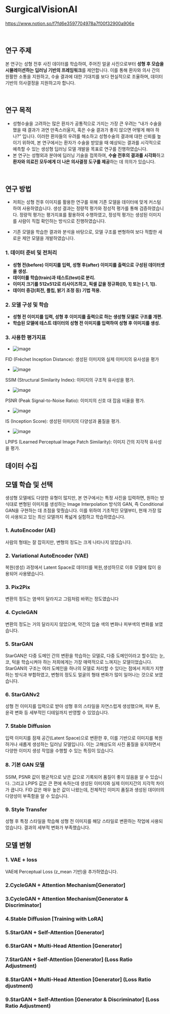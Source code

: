 # SurgicalVisionAI

https://www.notion.so/f7fd6e3597704978a7f00f32900a906e


&nbsp;
## 연구 주제

본 연구는 성형 전후 사진 데이터를 학습하여, 주어진 얼굴 사진으로부터 **성형 후 모습을 시뮬레이션하는 딥러닝 기반의 프레임워크**를 제안합니다. 이를 통해 환자와 의사 간의 원활한 소통을 지원하고, 수술 결과에 대한 기대치를 보다 현실적으로 조율하며, 데이터 기반의 의사결정을 지원하고자 합니다.


&nbsp;
## 연구 목적

- 성형수술을 고려하는 많은 환자가 공통적으로 가지는 가장 큰 우려는 “내가 수술을 했을 때 결과가 과연 만족스러울지, 혹은 수술 결과가 좋지 않으면 어떻게 해야 하나?” 입니다. 이러한 환자들의 우려를 해소하고 성형수술의 결과에 대한 신뢰를 높이기 위하여, 본 연구에서는 환자가 수술을 받았을 때 예상되는 결과를 시각적으로 예측할 수 있는 생성형 딥러닝 모델 개발을 목표로 연구를 진행하였습니다. 
- 본 연구는 성형외과 분야에 딥러닝 기술을 접목하여, **수술 전후의 결과를 시각화**하고 **환자와 의료진 모두에게 더 나은 의사결정 도구를 제공**하는 데 의의가 있습니다.


&nbsp;
## 연구 방법
- 저희는 성형 전후 이미지를 활용한 연구를 위해 기존 모델을 데이터에 맞게 커스텀하여 사용하였습니다.
생성 결과는 정량적 평가와 정성적 평가를 통해 검증하였습니다. 정량적 평가는 평가지표를 활용하여 수행하였고, 정성적 평가는 생성된 이미지를 사람이 직접 확인하는 방식으로 진행하였습니다.

- 기존 모델을 학습한 결과와 분석을 바탕으로, 모델 구조를 변형하여 보다 적합한 새로운 제안 모델을 개발하였습니다.

 


### 1. 데이터 준비 및 전처리
- **성형 전(before) 이미지를 입력, 성형 후(after) 이미지를 출력으로 구성된 데이터셋을 생성.**
- **데이터를 학습(train)과 테스트(test)로 분리.**
- **이미지 크기를 512x512로 리사이즈하고, 픽셀 값을 정규화([0, 1] 또는 [-1, 1]).**
- **데이터 증강(회전, 플립, 밝기 조정 등) 기법 적용.**


### 2. 모델 구성 및 학습

- **성형 전 이미지를 입력, 성형 후 이미지를 출력으로 하는 생성형 모델로 구조를 개편.**
- **학습된 모델에 테스트 데이터의 성형 전 이미지를 입력하여 성형 후 이미지를 생성.**



### 3. 사용한 평가지표

- ![image](https://github.com/user-attachments/assets/1a020a83-83f7-4e55-9306-2aea90e30432)


FID (Fréchet Inception Distance): 생성된 이미지와 실제 이미지의 유사성을 평가
- ![image](https://github.com/user-attachments/assets/8a8431c8-0a7c-4111-9f81-ca0a42a7e8ae)


SSIM (Structural Similarity Index): 이미지의 구조적 유사성을 평가.
- ![image](https://github.com/user-attachments/assets/4b1f64ed-d364-46d8-b4be-31da3c9c5e40)


PSNR (Peak Signal-to-Noise Ratio): 이미지의 신호 대 잡음 비율을 평가.
- ![image](https://github.com/user-attachments/assets/74db5916-1b7e-4d17-a3bc-c8733431dae1)


IS (Inception Score): 생성된 이미지의 다양성과 품질을 평가.
- ![image](https://github.com/user-attachments/assets/3f51626a-bafe-4949-9e0e-49e6e02d95c3)


LPIPS (Learned Perceptual Image Patch Similarity): 이미지 간의 지각적 유사성을 평가.



## 데이터 수집


## 모델 학습 및 선택

생성형 모델에도 다양한 유형이 많지만, 본 연구에서는 특정 사진을 입력하면, 원하는 방식대로 변형된 이미지를 생성하는 Image Interpolation 방식의 GAN, 즉 Conditional GAN을 구현하는 데 초점을 맞췄습니다. 이를 위하여 기초적인 모델부터, 현재 가장 많이 사용되고 있는 최신 모델까지 폭넓게 실험하고 학습하였습니다. 

### 1. AutoEncoder (AE)
사람의 형태는 잘 잡히지만, 변형의 정도는 크게 나타나지 않았습니다.
### 2. Variational AutoEncoder (VAE)
복원(생성) 과정에서 Latent Space로 데이터를 복원,생성하므로 이후 모델에 많이 응용되어 사용됐습니다.
### 3. Pix2Pix
변환의 정도는 염색이 달라지고 그림처럼 바뀌는 정도였습니다
### 4. CycleGAN
변환의 정도는 거의 달라지지 않았으며, 약간의 입술 색의 변화나 피부색의 변화를 보였습니다.
### 5. StarGAN
StarGAN은 다중 도메인 간의 변환을 학습하는 모델로, 다중 도메인이라고 할수있는 눈, 코, 턱을 학습시켜야 하는 저희에게는 가장 매력적으로 느껴지는 모델이었습니다. StarGAN의 구조는 여러 도메인을 하나의 모델로 처리할 수 있다는 점에서 저희가 지향하는 방식과 부합하였고, 변형의 정도도 얼굴의 형태 변화가 많이 일어나는 것으로 보였습니다.
### 6. StarGANv2
성형 전 이미지를 입력으로 받아 성형 후의 스타일을 자연스럽게 생성했으며, 피부 톤, 윤곽 변화 등 세부적인 디테일까지 반영할 수 있었습니다. 
### 7. Stable Diffusion
입력 이미지를 잠재 공간(Latent Space)으로 변환한 후, 이를 기반으로 이미지를 복원하거나 새롭게 생성하는 딥러닝 모델입니다. 이는 고해상도의 사진 품질을 유지하면서 다양한 이미지 생성 작업을 수행할 수 있는 특징이 있습니다.
### 8. 기본 GAN 모델
SSIM, PSNR 값이 평균적으로 낮은 값으로 기록되어 품질이 좋지 않음을 알 수 있습니다. 그리고 LPIPS 값은 큰 편에 속하는데 생성된 이미지와 실제 이미지간의 지각적 차이가 큽니다. FID 값은 매우 높은 값이 나왔는데, 전체적인 이미지 품질과 생성된 데이터의 다양성이 부족함을 알 수 있습니다. 
### 9. Style Transfer
성형 후 특정 스타일을 학습해 성형 전 이미지를 해당 스타일로 변환하는 작업에 사용되었습니다. 결과의 세부적 변화가 부족했습니다.


## 모델 변형
### 1. VAE + loss
VAE에 Perceptual Loss (z_mean 기반)을 추가하였습니다.
### 2.CycleGAN + Attention Mechanism[Generator]
### 3.CycleGAN + Attention Mechanism[Generator & Discriminator]
### 4.Stable Diffusion [Training with LoRA]
### 5.StarGAN + Self-Attention [Generator]
### 6.StarGAN + Multi-Head Attention [Generator]
### 7.StarGAN + Self-Attention [Generator] (Loss Ratio Adjustment)
### 8.StarGAN + Multi-Head Attention [Generator] (Loss Ratio djustment)
### 9.StarGAN + Self-Attention [Generator & Discriminator] (Loss Ratio Adjustment)
